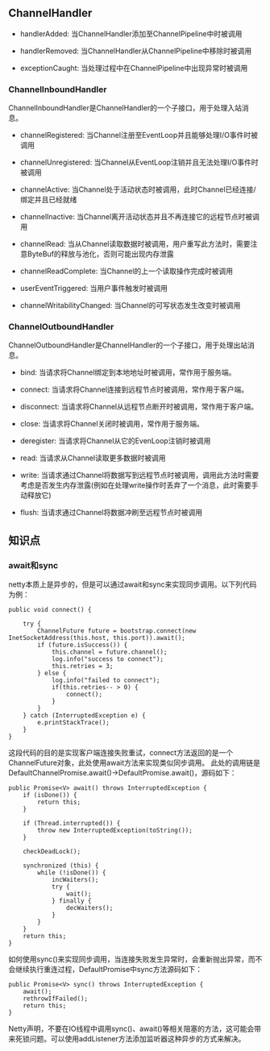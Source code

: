 ## ChannelHandler

- handlerAdded: 当ChannelHandler添加至ChannelPipeline中时被调用

- handlerRemoved: 当ChannelHandler从ChannelPipeline中移除时被调用

- exceptionCaught: 当处理过程中在ChannelPipeline中出现异常时被调用

### ChannelInboundHandler

ChannelInboundHandler是ChannelHandler的一个子接口，用于处理入站消息。

- channelRegistered: 当Channel注册至EventLoop并且能够处理I/O事件时被调用

- channelUnregistered: 当Channel从EventLoop注销并且无法处理I/O事件时被调用

- channelActive: 当Channel处于活动状态时被调用，此时Channel已经连接/绑定并且已经就绪

- channelInactive: 当Channel离开活动状态并且不再连接它的远程节点时被调用

- channelRead: 当从Channel读取数据时被调用，用户重写此方法时，需要注意ByteBuf的释放与池化，否则可能出现内存泄露

- channelReadComplete: 当Channel的上一个读取操作完成时被调用

- userEventTriggered: 当用户事件触发时被调用

- channelWritabilityChanged: 当Channel的可写状态发生改变时被调用

### ChannelOutboundHandler

ChannelOutboundHandler是ChannelHandler的一个子接口，用于处理出站消息。

- bind: 当请求将Channel绑定到本地地址时被调用，常作用于服务端。

- connect: 当请求将Channel连接到远程节点时被调用，常作用于客户端。

- disconnect: 当请求将Channel从远程节点断开时被调用，常作用于客户端。

- close: 当请求将Channel关闭时被调用，常作用于服务端。

- deregister: 当请求将Channel从它的EvenLoop注销时被调用

- read: 当请求从Channel读取更多数据时被调用

- write: 当请求通过Channel将数据写到远程节点时被调用，调用此方法时需要考虑是否发生内存泄露(例如在处理write操作时丢弃了一个消息，此时需要手动释放它)

- flush: 当请求通过Channel将数据冲刷至远程节点时被调用

## 知识点

### await和sync

netty本质上是异步的，但是可以通过await和sync来实现同步调用。以下列代码为例：

    public void connect() {
    
        try {
            ChannelFuture future = bootstrap.connect(new InetSocketAddress(this.host, this.port)).await();
            if (future.isSuccess()) {
                this.channel = future.channel();
                log.info("success to connect");
                this.retries = 3;
            } else {
                log.info("failed to connect");
                if(this.retries-- > 0) {
                    connect();
                }
            }
        } catch (InterruptedException e) {
            e.printStackTrace();
        }
    }
    
这段代码的目的是实现客户端连接失败重试，connect方法返回的是一个ChannelFuture对象，此处使用await方法来实现类似同步调用。
此处的调用链是DefaultChannelPromise.await()->DefaultPromise.await()，源码如下：
    
    public Promise<V> await() throws InterruptedException {
        if (isDone()) {
            return this;
        }

        if (Thread.interrupted()) {
            throw new InterruptedException(toString());
        }

        checkDeadLock();

        synchronized (this) {
            while (!isDone()) {
                incWaiters();
                try {
                    wait();
                } finally {
                    decWaiters();
                }
            }
        }
        return this;
    }


如何使用sync()来实现同步调用，当连接失败发生异常时，会重新抛出异常，而不会继续执行重连过程，DefaultPromise中sync方法源码如下：

    public Promise<V> sync() throws InterruptedException {
        await();
        rethrowIfFailed();
        return this;
    }

Netty声明，不要在IO线程中调用sync()、await()等相关阻塞的方法，这可能会带来死锁问题。可以使用addListener方法添加监听器这种异步的方式来解决。


























